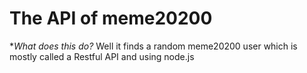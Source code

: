 # **The API of meme20200**
**What does this do?*
Well it finds a random meme20200 user which is mostly called a Restful API and using node.js
